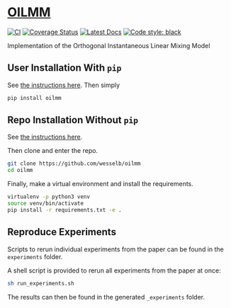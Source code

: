# [OILMM](http://github.com/wesselb/oilmm)

[![CI](https://github.com/wesselb/oilmm/workflows/CI/badge.svg?branch=master)](https://github.com/wesselb/oilmm/actions?query=workflow%3ACI)
[![Coverage Status](https://coveralls.io/repos/github/wesselb/oilmm/badge.svg?branch=master)](https://coveralls.io/github/wesselb/oilmm?branch=master)
[![Latest Docs](https://img.shields.io/badge/docs-latest-blue.svg)](https://wesselb.github.io/oilmm)
[![Code style: black](https://img.shields.io/badge/code%20style-black-000000.svg)](https://github.com/psf/black)


Implementation of the Orthogonal Instantaneous Linear Mixing Model

## User Installation With `pip`

See [the instructions here](https://gist.github.com/wesselb/4b44bf87f3789425f96e26c4308d0adc).
Then simply

```bash
pip install oilmm
```

## Repo Installation Without `pip`

See [the instructions here](https://gist.github.com/wesselb/4b44bf87f3789425f96e26c4308d0adc).

Then clone and enter the repo.

```bash
git clone https://github.com/wesselb/oilmm
cd oilmm
```

Finally, make a virtual environment and install the requirements.

```bash
virtualenv -p python3 venv
source venv/bin/activate
pip install -r requirements.txt -e .
```

## Reproduce Experiments

Scripts to rerun individual experiments from the paper can be found in the
`experiments` folder.

A shell script is provided to rerun all experiments from the paper at once:

```bash
sh run_experiments.sh
```

The results can then be found in the generated `_experiments` folder.

